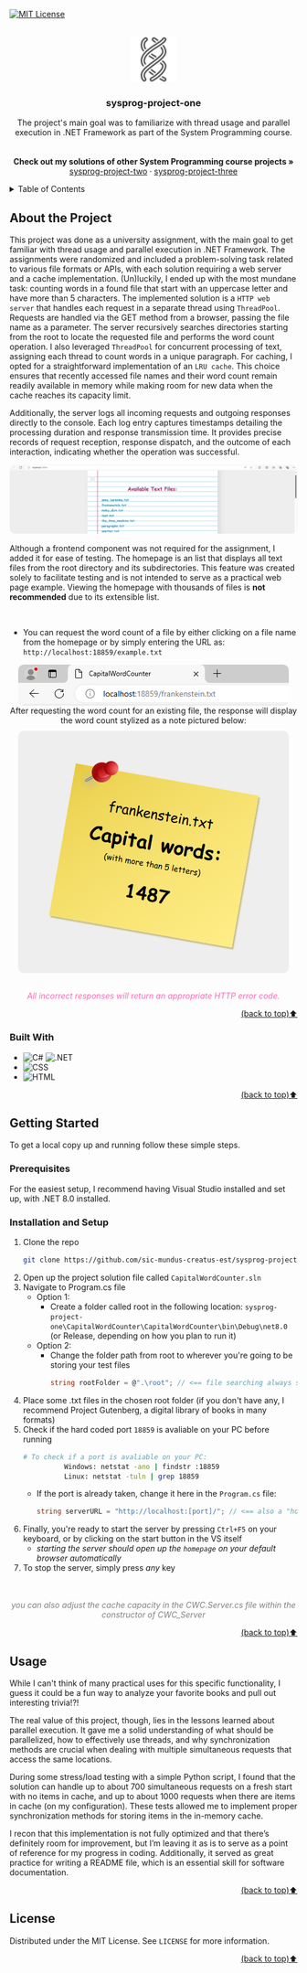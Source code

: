 <a id="readme-top"></a>

[![MIT License][license-shield]][license-url]




<!-- PROJECT LOGO -->
<br />
<div align="center">
  <a href="https://github.com/sic-mundus-creatus-est/sysprog-project-one">
    <img src="images/threads.png" alt="Logo" width="80" height="80">
  </a>

<h3 align="center">sysprog-project-one</h3>

  <p align="center">
    The project's main goal was to familiarize with thread usage and parallel execution in .NET Framework as part of the System Programming course.
    <br />
    <br />
    <br />
    <strong>Check out my solutions of other System Programming course projects »</strong>
    <br />
    <a href="https://github.com/sic-mundus-creatus-est/sysprog-project-two">sysprog-project-two</a>
    ·
    <a href="https://github.com/sic-mundus-creatus-est/sysprog-project-three">sysprog-project-three</a>
  </p>
</div>




<!-- TABLE OF CONTENTS -->
<details>
  <summary>Table of Contents</summary>
  <ol>
    <li>
      <a href="#about-the-project">About the Project</a>
      <ul>
        <li><a href="#built-with">Built With</a></li>
      </ul>
    </li>
    <li>
      <a href="#getting-started">Getting Started</a>
      <ul>
        <li><a href="#prerequisites">Prerequisites</a></li>
        <li><a href="#installation-and-setup">Installation and Setup</a></li>
      </ul>
    </li>
    <li><a href="#usage">Usage</a></li>
    <li><a href="#license">License</a></li>
  </ol>
</details>




<!-- ABOUT THE PROJECT -->
## About the Project

This project was done as a university assignment, with the main goal to get familiar with thread usage and parallel execution in .NET Framework. The assignments were randomized and included a problem-solving task related to various file formats or APIs, with each solution requiring a web server and a cache implementation. (Un)luckily, I ended up with the most mundane task: counting words in a found file that start with an uppercase letter and have more than 5 characters. The implemented solution is a `HTTP web server` that handles each request in a separate thread using `ThreadPool`. Requests are handled via the GET method from a browser, passing the file name as a parameter. The server recursively searches directories starting from the root to locate the requested file and performs the word count operation. I also leveraged `ThreadPool` for concurrent processing of text, assigning each thread to count words in a unique paragraph. For caching, I opted for a straightforward implementation of an `LRU cache`. This choice ensures that recently accessed file names and their word count remain readily available in memory while making room for new data when the cache reaches its capacity limit.

Additionally, the server logs all incoming requests and outgoing responses directly to the console. Each log entry captures timestamps detailing the processing duration and response transmission time. It provides precise records of request reception, response dispatch, and the outcome of each interaction, indicating whether the operation was successful.

<div style="text-align: center;">
  <img src="images/homepage.png" alt="Homepage" style="border-radius: 10px;">
</div>

Although a frontend component was not required for the assignment, I added it for ease of testing. The homepage is an list that displays all text files from the root directory and its subdirectories. This feature was created solely to facilitate testing and is not intended to serve as a practical web page example. Viewing the homepage with thousands of files is <strong>not recommended</strong> due to its extensible list.

</br>

- You can request the word count of a file by either clicking on a file name from the homepage or by simply entering the URL as: `http://localhost:18859/example.txt`

<div align="center">
    <img src="images/response_url.png" alt="Response URL" style="border-radius: 10px; display: block;">
    <p align="center" style="margin: 0;">After requesting the word count for an existing file, the response will display the word count stylized as a note pictured below:</p>
    <img src="images/response.png" alt="Response example" style="border-radius: 10px; display: block; margin-top: 10px;">
</div>

</br>

<div align="center" style="color: #ff69b4;">
    <p><em>All incorrect responses will return an appropriate HTTP error code.</em></p>
</div>

<p align="right"><a href="#readme-top">(back to top)⬆️</a></p>

### Built With

* ![C#][CSharp] ![.NET][Dotnet]
* ![CSS][Css]
* ![HTML][Html]

<p align="right"><a href="#readme-top">(back to top)⬆️</a></p>




<!-- GETTING STARTED -->
## Getting Started

To get a local copy up and running follow these simple steps.

### Prerequisites

For the easiest setup, I recommend having Visual Studio installed and set up, with .NET 8.0 installed.

### Installation and Setup

1. Clone the repo
   ```sh
   git clone https://github.com/sic-mundus-creatus-est/sysprog-project-one.git
   ```
2. Open up the project solution file called `CapitalWordCounter.sln`
3. Navigate to Program.cs file
    - Option 1:
        - Create a folder called root in the following location: `sysprog-project-one\CapitalWordCounter\CapitalWordCounter\bin\Debug\net8.0` (or Release, depending on how you plan to run it)
    - Option 2:
        - Change the folder path from root to wherever you're going to be storing your test files
          ```csharp
          string rootFolder = @".\root"; // <== file searching always starts here, change it if needed
          ```
4. Place some .txt files in the chosen root folder (if you don't have any, I recommend Project Gutenberg, a digital library of books in many formats)
5. Check if the hard coded port `18859` is avaliable on your PC before running
   ```sh
   # To check if a port is avaliable on your PC:
             Windows: netstat -ano | findstr :18859
             Linux: netstat -tuln | grep 18859
   ```
   - If the port is already taken, change it here in the `Program.cs` file:
     ```csharp
     string serverURL = "http://localhost:[port]/"; // <== also a "homepage"
     ```
6. Finally, you're ready to start the server by pressing `Ctrl+F5` on your keyboard, or by clicking on the start button in the VS itself
    - _starting the server should open up the `homepage` on your default browser automatically_
7. To stop the server, simply press _any_ key

<br/>
<br/>

<div align="center" style="color: gray;">
  <i>you can also adjust the cache capacity in the CWC.Server.cs file within the constructor of CWC_Server</i>
</div>

<p align="right"><a href="#readme-top">(back to top)⬆️</a></p>




<!-- USAGE EXAMPLES -->
## Usage

While I can't think of many practical uses for this specific functionality, I guess it could be a fun way to analyze your favorite books and pull out interesting trivia!?!

The real value of this project, though, lies in the lessons learned about parallel execution. It gave me a solid understanding of what should be parallelized, how to effectively use threads, and why synchronization methods are crucial when dealing with multiple simultaneous requests that access the same locations.

During some stress/load testing with a simple Python script, I found that the solution can handle up to about 700 simultaneous requests on a fresh start with no items in cache, and up to about 1000 requests when there are items in cache (on my configuration). These tests allowed me to implement proper synchronization methods for storing items in the in-memory cache.

I recon that this implementation is not fully optimized and that there’s definitely room for improvement, but I’m leaving it as is to serve as a point of reference for my progress in coding. Additionally, it served as great practice for writing a README file, which is an essential skill for software documentation.

<p align="right"><a href="#readme-top">(back to top)⬆️</a></p>




<!-- LICENSE -->
## License

Distributed under the MIT License. See `LICENSE` for more information.

<p align="right"><a href="#readme-top">(back to top)⬆️</a></p>




<!-- MARKDOWN LINKS & IMAGES -->
[license-shield]: https://img.shields.io/github/license/sic-mundus-creatus-est/sysprog-project-one?style=for-the-badge
[license-url]: https://github.com/sic-mundus-creatus-est/sysprog-project-one/blob/main/LICENSE

[CSharp]: https://custom-icon-badges.demolab.com/badge/C%23-%23239120.svg?logo=cshrp&logoColor=white
[Dotnet]: https://img.shields.io/badge/.NET-512BD4?logo=dotnet&logoColor=fffS
[Css]: https://img.shields.io/badge/CSS-1572B6?logo=css3&logoColor=fff
[Html]: https://img.shields.io/badge/HTML-%23E34F26.svg?logo=html5&logoColor=white
